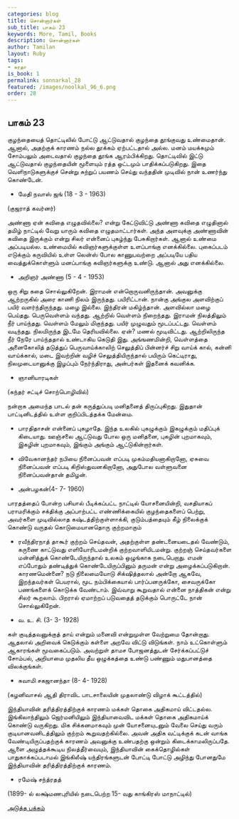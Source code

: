```yaml
---
categories: blog
title: சொன்னார்கள்
sub_title: பாகம் 23
keywords: More, Tamil, Books
description: சொன்னார்கள்
author: Tamilan
layout: Ruby
tags:
- சுரதா
is_book: 1
permalink: sonnarkal_28
featured: /images/noolkal_96_6.png
order: 28
---
```



## பாகம் 23

குழந்தையைத் தொட்டிலில் போட்டு ஆட்டுவதால் குழந்தை தூங்குவது உண்மைதான். ஆனால், அதற்குக் காரணம் நல்ல தூக்கம் ஏற்பட்டதால் அல்ல. மனம் மயக்கமும் சோம்பலும் அடைவதால் குழந்தை தூங்க ஆரம்பிக்கிறது. தொட்டிவில் இட்டு ஆட்டுவதால் குழந்தையின் மூளையும் ரத்த ஒட்டமும் பாதிக்கப்படுகிறது. இதை வெளிநாடுகளுக்குச் சென்று சுற்றுப் பயணம் செய்து வந்ததின் முடிவில் நான் உணர்ந்து கொண்டேன்.

  * மேதி நவாஸ் ஜங் (18 - 3 - 1963)

(குஜராத் கவர்னர்)

அண்ணா ஏன் கவிதை எழுதவில்லை? என்று கேட்டுவிட்டு அண்ணா கவிதை எழுதினால் தமிழ் நாட்டில் வேறு யாரும் கவிதை எழுதமாட்டார்கள். அந்த அளவுக்கு அண்ணாவின் கவிதை இருக்கும் என்று சிலர் என்னைப் புகழ்ந்து பேசுகிறார்கள். ஆனால் உண்மை அப்படியல்ல. உண்மையில் கவிஞர்களுக்குள்ள உளப்பாங்கு எனக்கில்லை. புகைப்படம் எடுக்கும் கருவியில் உள்ள லென்ஸ் போல காணுபவற்றை அப்படியே பதிய வைத்துக்கொள்ளும் மனப்பாங்கு கவிஞர்களுக்கு உண்டு. ஆனால் அது எனக்கில்லை.

  * அறிஞர் அண்ணா (5 - 4 - 1953)

ஒரு சிறு கதை சொல்லுகிறேன். இராமன் என்றொருவனிருந்தான். அவனுக்கு ஆற்றருகில் அரை காணி நிலம் இருந்தது. பயிரிட்டான். நான்கு அங்குல அளவிற்குப் பயிர் வளர்ந்திருந்தது. மழை இல்லை. இந்திரன் மகிழ்ந்தான். அளவில்லா மழை பெய்தது. பெருவெள்ளம் வந்தது. ஆற்றில் வெள்ளம் நிறைந்தது. இராமன் நிலத்திலும் நீர் பாய்ந்தது. வெள்ளம் மேலும் மிகுந்தது. பயிர் முழுவதும் மூடப்பட்டது. வெள்ளம் வடிந்தது. நிலமிருந்த இடமே தெரியவில்லை. ஏன்? மணல் மூடிவிட்டது. ஆற்றிலிருந்த நீர் நேரே பாய்ந்ததால் உண்டாகிய கெடுதி இது. அங்ஙணமின்றி, வெள்ளத்தை அனைகோலித் தடுத்துப் பெருவாய்க்காலிற் செலுத்திப் பின்னர்ச் சிறு வாய்க் கால், கன்னி வாய்க்கால், மடை இவற்றின் வழிச் செலுத்தியிருந்தால் பயிரும் கெட்டிராது, நிலமுடையானுக்கு இழப்பும் நேர்ந்திராது, அன்பர்கள் இதனைக் கவனிக்க.

  * ஞானியாரடிகள்

(கந்தர் சட்டிச் சொற்பொழிவில்)

நன்றாக அமைந்த பாடல் தன் கருத்துப்படி மனிதனைத் திருப்புகிறது. இதுதான் பாட்டினிடத்தில் உள்ள குறிப்பிடத்தக்க மேன்மை.

  * பாரதிதாசன் என்னைப் புகழாதே. இந்த உலகில் புகழுக்கும் இகழுக்கும் மதிப்புக் கிடையாது. ஊஞ்சலை ஆட்டுவது போல ஒரு மனிதனை, புகழின் புறமாகவும், இகழின் புறமாகவும், இங்கும் அங்கும் ஆட்டுகின்றார்கள்.

  * விவேகானந்தர் நபியை நினைப்பவன் எப்படி முகம்மதியனாகிறானோ, ஏசுவை நினைப்பவன் எப்படி கிறிஸ்துவனகிறானோ, அதுபோல வள்ளுவனை நினைப்பவன்தான் தமிழன்.

  * அன்பழகன்(4- 7- 1960)

பாரதத்தைப் போன்ற பசியால் பீடிக்கப்பட்ட நாட்டில் யோசனையின்றி, வசதியாகப் பராமரிக்கும் சக்திக்கு அப்பாற்பட்ட எண்ணிக்கையில் குழந்தைகளைப் பெற்று, அவர்களை முடிவில்லாத கஷ்டத்திற்குள்ளாக்கி, குடும்பத்தையும் கீழ் நிலைக்குக் கொண்டு வருதல் கொடுமையானதொரு குற்றமாகும்

  * ரவீந்திரநாத் தாகூர் குற்றம் செய்தவன், அதற்குள்ள தண்டனையடைதல் வேண்டும், கருணை காட்டுவது எளியோரிடமன்றிக் குற்றவாளியிடமன்று. குற்றஞ் செய்தவர்களை மன்னித்துக் கொண்டேயிருந்தால் உலகம் ஒழுங்காக நடைபெறாது. எமன் எப்போதும் தண்டித்துக் கொண்டேயிருப்பினும் தருமன் என்று அழைக்கப்படுகிறான். காரணமென்னை? நடு நிலைமையோடு சிக்‌ஷித்தலால் அன்றோ ஆகவே, இறந்தவர்கள் பெயரால், மூட நம்பிக்கையால் பார்ப்பனருக்கோ, சைவருக்கோ பணங்களைக் கொடுக்க வேண்டாம். இவ்வாறு கூறுவதால் என்னை நாத்திகன் என்று சிலர் கூறலாம். பிறரால் ஏமாற்றப் படுவதைத் தடுக்கும் பொருட்டே நான் சொல்லுகிறேன்.

  * வ. உ. சி. (3- 3- 1928)

கள் குடித்தவனுக்குத் தாய் என்றும் மனைவி என்றுமுள்ள வேற்றுமை தோன்றாது. ஆதலால் அறிவைக் கெடுக்கும் கள்ளை அறவே விட்டு விடுங்கள். நாம் உட்கொள்ளும் ஆகாரங்கள் மூவகைப்படும். அவற்றுள் தாமச போஜனத்துடன் சேர்க்கப்பட்டுச் சோம்பல், அறியாமை முதலிய தீய ஒழுக்கத்தை உண்டு பண்ணும் மதுபானத்தை விலக்குங்கள்.

  * சுவாமி சகஜானந்தா (8- 4- 1928)

(கழனிவாசல் ஆதி திராவிட பாடசாலையின் முதலாண்டு விழாக் கூட்டத்தில்)

இந்தியாவின் தரித்திரத்திற்குக் காரணம் மக்கள் தொகை அதிகமாய் விட்டதல்ல. இங்கிலாந்திலும் ஜெர்மனியிலும் இந்தியாவைவிட மக்கள் தொகை அதிகமாய்க் கொண்டு வருகிறது. மிக சிக்கனமாகவும் முன் யோசனையுடனும் வேலை செய்து வரும் குடியானவனிடத்திலும் குற்றம் கூறுவதற்கில்லை. அவன் அதிக வட்டிக்குக் கடன் வாங்க வேண்டியிருப்பதற்குக் காரணம் அவனுக்கு உண்பதற்கு ஒன்றும் கிடைக்காமலிருப்பதே. ஆளை அழுத்தக்கூடிய நிலத்தீர்வையும், இந்தியாவின் கைக்தொழில்கள் பாதுகாக்கப்படாமல் இங்கிலீஷ் யந்திரங்களுடன் போட்டி போட்டு அழிந்து போனதுமே இந்தியாவின் தரித்திரத்திற்குக் காரணம்.

  * ரமேஷ் சந்த்ரதத்

(1899- ல் லக்ஷ்மணபுரியில் நடைபெற்ற 15- வது காங்கிரஸ் மாநாட்டில்)

[அடுத்த பக்கம்](sonnarkal_29)